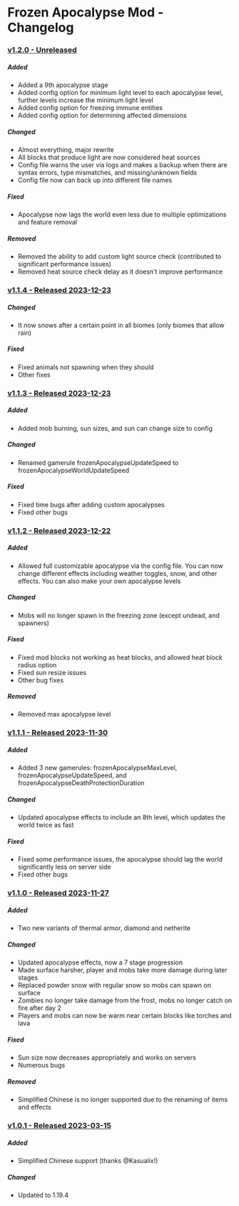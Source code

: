 # Frozen Apocalypse Mod - Changelog

### <ins>v1.2.0 - Unreleased</ins>

##### Added
- Added a 9th apocalypse stage
- Added config option for minimum light level to each apocalypse level, further levels increase the minimum light level
- Added config option for freezing immune entities
- Added config option for determining affected dimensions

##### Changed
- Almost everything, major rewrite
- All blocks that produce light are now considered heat sources
- Config file warns the user via logs and makes a backup when there are syntax errors, type mismatches, and missing/unknown fields
- Config file now can back up into different file names

##### Fixed
- Apocalypse now lags the world even less due to multiple optimizations and feature removal

##### Removed
- Removed the ability to add custom light source check (contributed to significant performance issues)
- Removed heat source check delay as it doesn't improve performance

### <ins>v1.1.4 - Released 2023-12-23</ins>

##### Changed
- It now snows after a certain point in all biomes (only biomes that allow rain)

##### Fixed
- Fixed animals not spawning when they should
- Other fixes

### <ins>v1.1.3 - Released 2023-12-23</ins>

##### Added
- Added mob burning, sun sizes, and sun can change size to config

##### Changed
- Renamed gamerule frozenApocalypseUpdateSpeed to frozenApocalypseWorldUpdateSpeed

##### Fixed
- Fixed time bugs after adding custom apocalypses
- Fixed other bugs


### <ins>v1.1.2 - Released 2023-12-22</ins>

##### Added
- Allowed full customizable apocalypse via the config file. You can now change different effects including weather toggles, snow, and other effects. You can also make your own apocalypse levels

##### Changed
- Mobs will no longer spawn in the freezing zone (except undead, and spawners)

##### Fixed
- Fixed mod blocks not working as heat blocks, and allowed heat block radius option
- Fixed sun resize issues
- Other bug fixes

##### Removed
- Removed max apocalypse level


### <ins>v1.1.1 - Released 2023-11-30</ins>

##### Added
- Added 3 new gamerules: frozenApocalypseMaxLevel, frozenApocalypseUpdateSpeed, and frozenApocalypseDeathProtectionDuration

##### Changed
- Updated apocalypse effects to include an 8th level, which updates the world twice as fast

##### Fixed
- Fixed some performance issues, the apocalypse should lag the world significantly less on server side
- Fixed other bugs


### <ins>v1.1.0 - Released 2023-11-27</ins>


##### Added
- Two new variants of thermal armor, diamond and netherite

##### Changed
- Updated apocalypse effects, now a 7 stage progression
- Made surface harsher, player and mobs take more damage during later stages
- Replaced powder snow with regular snow so mobs can spawn on surface
- Zombies no longer take damage from the frost, mobs no longer catch on fire after day 2
- Players and mobs can now be warm near certain blocks like torches and lava

##### Fixed
- Sun size now decreases appropriately and works on servers
- Numerous bugs

##### Removed
- Simplified Chinese is no longer supported due to the renaming of items and effects

### <ins>v1.0.1 - Released 2023-03-15</ins>

##### Added
- Simplified Chinese support (thanks @Kasualix!)

##### Changed
- Updated to 1.19.4
